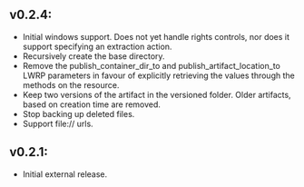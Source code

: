 ## v0.2.4:

* Initial windows support. Does not yet handle rights controls, nor does it support specifying an
  extraction action.
* Recursively create the base directory.
* Remove the publish_container_dir_to and publish_artifact_location_to LWRP parameters in favour of explicitly
  retrieving the values through the methods on the resource.
* Keep two versions of the artifact in the versioned folder. Older artifacts, based on creation time are removed.
* Stop backing up deleted files.
* Support file:// urls.

## v0.2.1:

* Initial external release.
